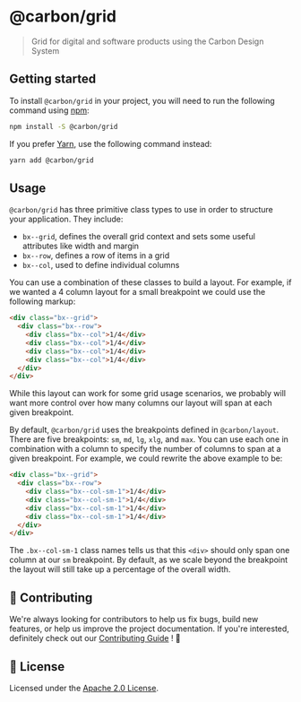 # @carbon/grid

> Grid for digital and software products using the Carbon Design System

## Getting started

To install `@carbon/grid` in your project, you will need to run the
following command using [npm](https://www.npmjs.com/):

```bash
npm install -S @carbon/grid
```

If you prefer [Yarn](https://yarnpkg.com/en/), use the following
command instead:

```bash
yarn add @carbon/grid
```

## Usage

`@carbon/grid` has three primitive class types to use in order to
structure your application. They include:

- `bx--grid`, defines the overall grid context and sets some useful
  attributes like width and margin
- `bx--row`, defines a row of items in a grid
- `bx--col`, used to define individual columns

You can use a combination of these classes to build a layout. For
example, if we wanted a 4 column layout for a small breakpoint we
could use the following markup:

```html
<div class="bx--grid">
  <div class="bx--row">
    <div class="bx--col">1/4</div>
    <div class="bx--col">1/4</div>
    <div class="bx--col">1/4</div>
    <div class="bx--col">1/4</div>
  </div>
</div>
```

While this layout can work for some grid usage scenarios, we probably
will want more control over how many columns our layout will span at
each given breakpoint.

By default, `@carbon/grid` uses the breakpoints defined in `@carbon/layout`. There are five breakpoints: `sm`, `md`, `lg`, `xlg`,
and `max`. You can use each one in combination with a column to
specify the number of columns to span at a given breakpoint. For
example, we could rewrite the above example to be:

```html
<div class="bx--grid">
  <div class="bx--row">
    <div class="bx--col-sm-1">1/4</div>
    <div class="bx--col-sm-1">1/4</div>
    <div class="bx--col-sm-1">1/4</div>
    <div class="bx--col-sm-1">1/4</div>
  </div>
</div>
```

The `.bx--col-sm-1` class names tells us that this `<div>` should only
span one column at our `sm` breakpoint. By default, as we scale beyond
the breakpoint the layout will still take up a percentage of the
overall width.

## 🙌 Contributing

We're always looking for contributors to help us fix bugs, build new
features, or help us improve the project documentation. If you're
interested, definitely check out our [Contributing Guide](/.github/CONTRIBUTING.md)
! 👀

## 📝 License

Licensed under the [Apache 2.0 License](/LICENSE).
